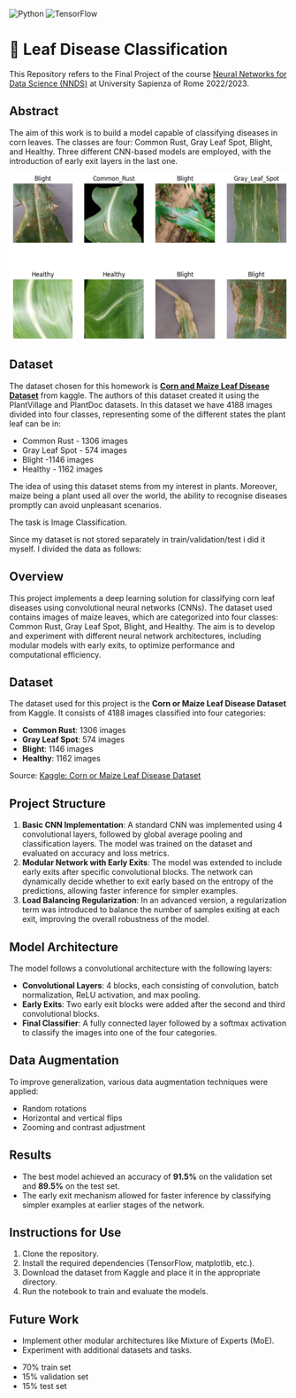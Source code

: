 ![Python](https://img.shields.io/badge/python-3670A0?style=for-the-badge&logo=python&logoColor=ffdd54)
![TensorFlow](https://img.shields.io/badge/TensorFlow-FF6F00?style=for-the-badge&logo=tensorflow&logoColor=white)

# 🍃 Leaf Disease Classification

This Repository refers to the Final Project of the course [Neural Networks for Data Science (NNDS)](https://www.sscardapane.it/teaching/nnds-2022/) at University Sapienza of Rome 2022/2023.

## Abstract

The aim of this work is to build a model capable of classifying diseases in corn leaves. The classes are four: Common Rust, Gray Leaf Spot, Blight, and Healthy. Three different CNN-based models are employed, with the introduction of early exit layers in the last one.
<div style="text-align:center">
 <p align="center">
  <img src='img/leaf.png'/>
  
  </p>
  <p align="center">
  </p>
</div>

## Dataset

The dataset chosen for this homework is [**Corn and Maize Leaf Disease Dataset**](https://www.kaggle.com/datasets/smaranjitghose/corn-or-maize-leaf-disease-dataset) from kaggle. The authors of this dataset created it using the PlantVillage and PlantDoc datasets. In this dataset we have 4188 images divided into four classes, representing some of the different states the plant leaf can be in:

* Common Rust - 1306 images
* Gray Leaf Spot - 574 images
* Blight -1146 images
* Healthy - 1162 images


The idea of using this dataset stems from my interest in plants. Moreover, maize being a plant used all over the world, the ability to recognise diseases promptly can avoid unpleasant scenarios.

The task is Image Classification.

Since my dataset is not stored separately in train/validation/test i did it myself. I divided the data as follows:

## Overview
This project implements a deep learning solution for classifying corn leaf diseases using convolutional neural networks (CNNs). The dataset used contains images of maize leaves, which are categorized into four classes: Common Rust, Gray Leaf Spot, Blight, and Healthy. The aim is to develop and experiment with different neural network architectures, including modular models with early exits, to optimize performance and computational efficiency.

## Dataset
The dataset used for this project is the **Corn or Maize Leaf Disease Dataset** from Kaggle. It consists of 4188 images classified into four categories:
- **Common Rust**: 1306 images
- **Gray Leaf Spot**: 574 images
- **Blight**: 1146 images
- **Healthy**: 1162 images

Source: [Kaggle: Corn or Maize Leaf Disease Dataset](https://www.kaggle.com/smaranjitghose/corn-or-maize-leaf-disease-dataset)

## Project Structure
1. **Basic CNN Implementation**: A standard CNN was implemented using 4 convolutional layers, followed by global average pooling and classification layers. The model was trained on the dataset and evaluated on accuracy and loss metrics.
2. **Modular Network with Early Exits**: The model was extended to include early exits after specific convolutional blocks. The network can dynamically decide whether to exit early based on the entropy of the predictions, allowing faster inference for simpler examples.
3. **Load Balancing Regularization**: In an advanced version, a regularization term was introduced to balance the number of samples exiting at each exit, improving the overall robustness of the model.

## Model Architecture
The model follows a convolutional architecture with the following layers:
- **Convolutional Layers**: 4 blocks, each consisting of convolution, batch normalization, ReLU activation, and max pooling.
- **Early Exits**: Two early exit blocks were added after the second and third convolutional blocks.
- **Final Classifier**: A fully connected layer followed by a softmax activation to classify the images into one of the four categories.

## Data Augmentation
To improve generalization, various data augmentation techniques were applied:
- Random rotations
- Horizontal and vertical flips
- Zooming and contrast adjustment

## Results
- The best model achieved an accuracy of **91.5%** on the validation set and **89.5%** on the test set.
- The early exit mechanism allowed for faster inference by classifying simpler examples at earlier stages of the network.

## Instructions for Use
1. Clone the repository.
2. Install the required dependencies (TensorFlow, matplotlib, etc.).
3. Download the dataset from Kaggle and place it in the appropriate directory.
4. Run the notebook to train and evaluate the models.

## Future Work
- Implement other modular architectures like Mixture of Experts (MoE).
- Experiment with additional datasets and tasks.

*   70% train set
*   15% validation set
*   15% test set

